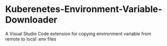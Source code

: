 # Kuberenetes-Environment-Variable-Downloader
A Visual Studio Code extension for copying environment variable from remote to local .env files
